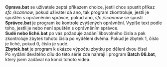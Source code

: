 **Oprava.bat** se uživatele zeptá příkazem choice, jestli chce spustit příkaz *sfc /scannow*, pokud uživatel dá ano, tak program zkontroluje, jestli je spuštěn s oprávněním správce, pokud ano, *sfc /scannow* se spustí<br>
**Správce.bat** je program ke kontrole zvýšených oprávnění. Vypíše text podle toho, jestli je nebo není spuštěn s oprávněním správce.<br>
**Sudé nebo liché.bat** po vás požaduje zadání libovolného čísla a pak zkontroluje zbytek tohoto čísla po vydělení dvěma. Pokud je zbytek 1, číslo je liché, pokud 0, číslo je sudé.<br>
**Zbytek.bat** je program k ukázce výpočtu zbytku po dělení dvou čísel<br>
Po vydání devátého dílu do této série zde nahraji i program **Batch 08.bat**, který jsem zadával na konci tohoto videa.